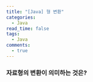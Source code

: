 ```yaml
---
title: "[Java] 형 변환"
categories:
  - Java
read_time: false
tags:
  - Java
comments:
  - true
---
```


### 자료형의 변환이 의미하는 것은?